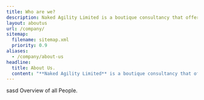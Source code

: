 ```yaml
---
title: Who are we?
description: Naked Agility Limited is a boutique consultancy that offers training, coaching, mentoring, and facilitation to help people and teams evolve, integrate, and continuously improve.
layout: aboutus
url: /company/
sitemap:
  filename: sitemap.xml
  priority: 0.9
aliases:
  - /company/about-us
headline:
  title: About Us.
  content: "**Naked Agility Limited** is a boutique consultancy that offers training, coaching, mentoring, and facilitation to help people and teams evolve, integrate, and continuously improve."
---
```


sasd
Overview of all People.
